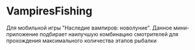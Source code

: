 # VampiresFishing
Для мобильной игры "Наследие вампиров: новолуние". Данное мини-приложение подбирает наилучшую комбинацию смотрителей для прохождения максимального количества этапов рыбалки
